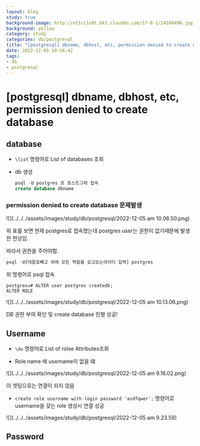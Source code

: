 ```yaml
---
layout: blog
study: true
background-image: http://ot1cc1u9t.bkt.clouddn.com/17-8-1/24280498.jpg
background: yellow
category: study
categories: db/postgresql
title: "[postgresql] dbname, dbhost, etc, permission denied to create database"
date: 2022-12-05 10:16:42
tags:
- db
- postgresql
---
```


# [postgresql] dbname, dbhost, etc, permission denied to create database

## database

- `\list` 명령어로 List of databases 조회

- db 생성
  
  ```sql
  psql -U postgres 로 포스트그레 접속
  create database dbname
  ```

### permission denied to create database 문제발생

![](../../../assets/images/study/db/postgresql/2022-12-05 am 10.06.50.png)

위 표를 보면 현재 postgres로 접속했는데 postgres user는 권한이 없기때문에 발생 한 현상임.

따라서 권한을 주어야함.

```sql
psql -U[대괄호빼고 위에 모든 역할을 갖고있는아이디 입력] postgres
```

위 명령어로 psql 접속

```shell
postgres=# ALTER user postgres createdb;
ALTER ROLE
```

![](../../../assets/images/study/db/postgresql/2022-12-05 am 10.13.06.png)

DB 권한 부여 확인 및 create database 진행 성공!

## Username

- `\du` 명령어로 List of rolse Attributes조회

- Role name 에 username이 없을 떄

![](../../../assets/images/study/db/postgresql/2022-12-05 am 9.16.02.png)

이 셋팅으로는 연결이 되지 않음

- `create role username with login password 'asdfqwer';`  명령어로 username을 갖는 role 생성시 연결 성공

![](../../../assets/images/study/db/postgresql/2022-12-05 am 9.23.59)

## Password
